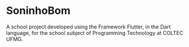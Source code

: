# SoninhoBom
A school project developed using the Framework Flutter, in the Dart language, for  the school subject of Programming Technology at COLTEC UFMG. 
